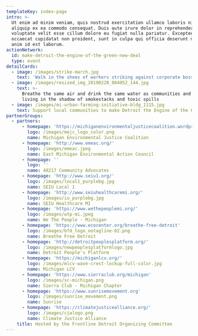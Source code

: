 ```yaml
---
templateKey: index-page
intro: >-
  Ut enim ad minim veniam, quis nostrud exercitation ullamco laboris nisi ut
  aliquip ex ea commodo consequat. Duis aute irure dolor in reprehenderit in
  voluptate velit esse cillum dolore eu fugiat nulla pariatur. Excepteur sint
  occaecat cupidatat non proident, sunt in culpa qui officia deserunt mollit
  anim id est laborum.
actionNetwork:
  id: make-detroit-the-engine-of-the-green-new-deal
  type: event
detailCards:
  - image: /images/strike-march.jpg
    text: 'Walk in the shoes of workers striking against corporate bosses '
  - image: /images/resized_img_20190228_084052_144.jpg
    text: >-
      Breathe the same air and drink the same water as communities and schools
      living in the shadow of smokestacks and toxic spills
  - image: /images/mi-urban-farming-initiative-bldg_1115.jpg
    text: Support local communities to make Detroit the Engine of the Green New Deal
partnerGroups:
  - partners:
      - homepage: 'https://michiganenvironmentaljusticecoalition.wordpress.com/'
        logo: /images/mejc_logo_color.png
        name: Michigan Environmental Justice Coalition
      - homepage: 'http://www.emeac.org/'
        logo: /images/emeac.jpeg
        name: East Michigan Environmental Action Council
      - homepage: ''
        logo: ''
        name: 48217 Community Advocates
      - homepage: 'http://www.seiu1.org/'
        logo: /images/local1_purplebg.jpg
        name: SEIU Local 1
      - homepage: 'http://www.seiuhealthcaremi.org/'
        logo: /images/iu_purplebg.jpg
        name: SEIU Healthcare MI
      - homepage: 'https://www.wethepeoplemi.org/'
        logo: /images/wtp-mi.jpeg
        name: We The People - Michigan
      - homepage: 'https://www.ecocenter.org/breathe-free-detroit'
        logo: /images/bfd_logo_notagline-02.png
        name: Breathe Free Detroit
      - homepage: 'http://detroitpeoplesplatform.org/'
        logo: /images/newpeoplesplatformlogo.jpg
        name: Detroit People's Platform
      - homepage: 'https://michiganlcv.org/'
        logo: /images/mlcv-wave-crest-lockup-full-color.jpg
        name: Michigan LCV
      - homepage: 'https://www.sierraclub.org/michigan'
        logo: /images/sc-michigan.png
        name: Sierra Club - Michigan Chapter
      - homepage: 'https://www.sunrisemovement.org'
        logo: /images/sunrise_movement.png
        name: Sunrise
      - homepage: 'https://climatejusticealliance.org/'
        logo: /images/cjalogo.png
        name: Climate Justice Alliance
    title: Hosted by the Frontline Detroit Organizing Committee
---
```



